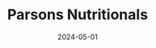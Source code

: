 ---  
layout: startup_page  
title: "Parsons Nutritionals"  
id: "parsonsnutritionals.in"  
permalink: "/parsonsnutritionalsparsonsnutritionals.in05012024/"  
website: "https://parsonsnutritionals.in/"  
funding_round: ""  
funding_amount: "$80M"  
investors: "Lighthouse"  
about: "Parsons Nutritionals is a company in the nutritionals sector that received a significant funding round in April 2024. The provided text does not offer details about their specific products or services beyond their involvement in a large funding deal. Further information is needed to comprehensively describe the startup's operations."  
markets: "Manufacturing"  
hq: "Delhi, Delhi, India"  
founded_year: ""  
linkedin: "https://in.linkedin.com/company/parsons-nutritionals-private-limited"  
twitter: ""  
instagram: ""  
facebook: ""  
crunchbase: "https://www.crunchbase.com/organization/parsons-nutritionals?utm_source=linkedin&utm_medium=referral&utm_campaign=linkedin_companies&utm_content=profile_cta_anon&trk=funding_crunchbase"  
pitchbook: ""  

date_display: "01-May-2024"  
date: "2024-05-01"

# SEO Optimization  
meta_title: "Parsons Nutritionals -  Funding ($80M)"  
meta_description: "Parsons Nutritionals, Parsons Nutritionals is a company in the nutritionals sector that received a significant funding round in April 2024. The provided text does not offer..."  
meta_keywords: "Parsons Nutritionals, Manufacturing,  funding"  
canonical_url: "https://startup.projectstartups.com/parsonsnutritionalsparsonsnutritionals.in05012024/"  
---